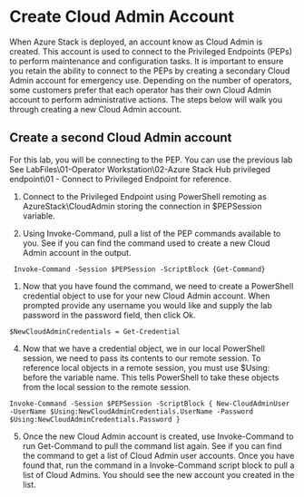 # Create Cloud Admin Account

When Azure Stack is deployed, an account know as Cloud Admin is created. This account is used to connect to the Privileged Endpoints (PEPs) to perform maintenance and configuration tasks. It is important to ensure you retain the ability to connect to the PEPs by creating a secondary Cloud Admin account for emergency use. Depending on the number of operators, some customers prefer that each operator has their own Cloud Admin account to perform administrative actions. The steps below will walk you through creating a new Cloud Admin account.

## Create a second Cloud Admin account

For this lab, you will be connecting to the PEP. You can use the previous lab See LabFiles\01-Operator Workstation\02-Azure Stack Hub privileged endpoint\01 - Connect to Privileged Endpoint for reference.

1. Connect to the Privileged Endpoint using PowerShell remoting as AzureStack\CloudAdmin storing the connection in $PEPSession variable.


2. Using Invoke-Command, pull a list of the PEP commands available to you. See if you can find the command used to create a new Cloud Admin account in the output.

```
 Invoke-Command -Session $PEPSession -ScriptBlock {Get-Command}
```
[](images/Picture1.png)


1. Now that you have found the command, we need to create a PowerShell credential object to use for your new Cloud Admin account. When prompted provide any username you would like and supply the lab password in the password field, then click Ok.

```
$NewCloudAdminCredentials = Get-Credential
```

[](images/Picture2.png)


4. Now that we have a credential object, we in our local PowerShell session, we need to pass its contents to our remote session. To reference local objects in a remote session, you must use $Using: before the variable name. This tells PowerShell to take these objects from the local session to the remote session.

```
Invoke-Command -Session $PEPSession -ScriptBlock { New-CloudAdminUser -UserName $Using:NewCloudAdminCredentials.UserName -Password $Using:NewCloudAdminCredentials.Password }
```
[](images/Picture3.png)


5. Once the new Cloud Admin account is created, use Invoke-Command to run Get-Command to pull the command list again. See if you can find the command to get a list of Cloud Admin user accounts. Once you have found that, run the command in a Invoke-Command script block to pull a list of Cloud Admins. You should see the new account you created in the list.

[](images/Picture4.png)